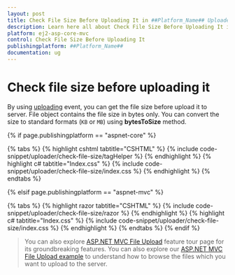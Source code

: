 ```yaml
---
layout: post
title: Check File Size Before Uploading It in ##Platform_Name## Uploader Component
description: Learn here all about Check File Size Before Uploading It in Syncfusion ##Platform_Name## Uploader component of Syncfusion Essential JS 2 and more.
platform: ej2-asp-core-mvc
control: Check File Size Before Uploading It
publishingplatform: ##Platform_Name##
documentation: ug
---
```



# Check file size before uploading it

By using [uploading](https://help.syncfusion.com/cr/aspnetcore-js2/Syncfusion.EJ2.Inputs.Uploader.html#Syncfusion_EJ2_Inputs_Uploader_Uploading) event, you can get the file size before upload it to server. File object contains the file size in bytes only. You can convert the size to standard formats (`KB` or `MB`) using **bytesToSize** method.

{% if page.publishingplatform == "aspnet-core" %}

{% tabs %}
{% highlight cshtml tabtitle="CSHTML" %}
{% include code-snippet/uploader/check-file-size/tagHelper %}
{% endhighlight %}
{% highlight c# tabtitle="Index.css" %}
{% include code-snippet/uploader/check-file-size/index.css %}
{% endhighlight %}
{% endtabs %}

{% elsif page.publishingplatform == "aspnet-mvc" %}

{% tabs %}
{% highlight razor tabtitle="CSHTML" %}
{% include code-snippet/uploader/check-file-size/razor %}
{% endhighlight %}
{% highlight c# tabtitle="Index.css" %}
{% include code-snippet/uploader/check-file-size/index.css %}
{% endhighlight %}
{% endtabs %}
{% endif %}



> You can also explore [ASP.NET MVC File Upload](https://www.syncfusion.com/aspnet-mvc-ui-controls/file-upload) feature tour page for its groundbreaking features. You can also explore our [ASP.NET MVC File Upload example](https://ej2.syncfusion.com/aspnetmvc/Uploader/DefaultFunctionalities#/material) to understand how to browse the files which you want to upload to the server.